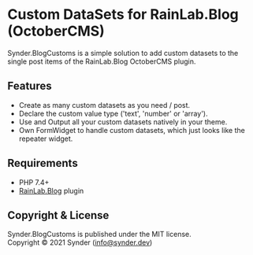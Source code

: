 Custom DataSets for RainLab.Blog (OctoberCMS)
=============================================

Synder.BlogCustoms is a simple solution to add custom datasets to the single 
post items of the RainLab.Blog OctoberCMS plugin.


Features
--------

-   Create as many custom datasets as you need / post.
-   Declare the custom value type ('text', 'number' or 'array').
-   Use and Output all your custom datasets natively in your theme.
-   Own FormWidget to handle custom datasets, which just looks like the repeater widget.


Requirements
------------

-   PHP 7.4+
-   [RainLab.Blog](https://octobercms.com/plugin/rainlab-blog) plugin


Copyright & License
-------------------

Synder.BlogCustoms is published under the MIT license.<br />
Copyright © 2021 Synder (info@synder.dev)
